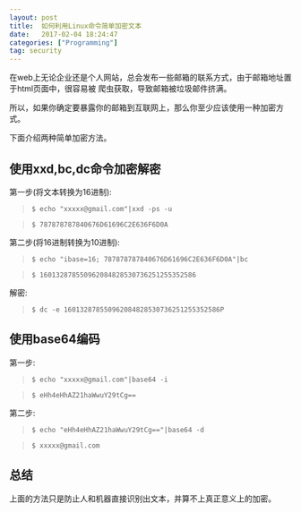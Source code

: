 ```yaml
---
layout: post
title:  如何利用Linux命令简单加密文本
date:   2017-02-04 18:24:47
categories: ["Programming"]
tag: security
---
```


在web上无论企业还是个人网站，总会发布一些邮箱的联系方式，由于邮箱地址置于html页面中，很容易被
爬虫获取，导致邮箱被垃圾邮件挤满。

所以，如果你确定要暴露你的邮箱到互联网上，那么你至少应该使用一种加密方式。

下面介绍两种简单加密方法。

## 使用xxd,bc,dc命令加密解密

第一步(将文本转换为16进制):

> `$ echo "xxxxx@gmail.com"|xxd -ps -u` 

> `$ 787878787840676D61696C2E636F6D0A`

第二步(将16进制转换为10进制):

> `$ echo "ibase=16; 787878787840676D61696C2E636F6D0A"|bc`

> `$ 160132878550962084828530736251255352586`


解密:

> `$ dc -e 160132878550962084828530736251255352586P`

## 使用base64编码

第一步: 

> `$ echo "xxxxx@gmail.com"|base64 -i`

> `$ eHh4eHhAZ21haWwuY29tCg==`

第二步:

> `$ echo "eHh4eHhAZ21haWwuY29tCg=="|base64 -d`

> `$ xxxxx@gmail.com`

## 总结

上面的方法只是防止人和机器直接识别出文本，并算不上真正意义上的加密。

